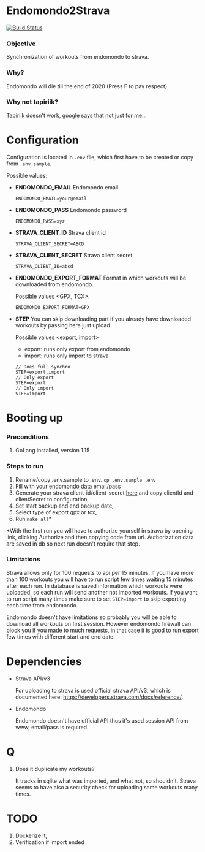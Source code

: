 # Endomondo2Strava

[![Build Status](https://travis-ci.com/michalq/endomondo2strava.svg?branch=master)](https://travis-ci.com/michalq/endomondo2strava)

### Objective

Synchronization of workouts from endomondo to strava.

### Why?

Endomondo will die till the end of 2020 (Press F to pay respect)

### Why not tapiriik?

Tapiriik doesn't work, google says that not just for me…

# Configuration

Configuration is located in ```.env``` file, which first have to be created or copy from ```.env.sample```.

Possible values:

- **ENDOMONDO_EMAIL** Endomondo email
    
    ```ENDOMONDO_EMAIL=your@email```
- **ENDOMONDO_PASS** Endomondo password
    
    ```ENDOMONDO_PASS=xyz```
- **STRAVA_CLIENT_ID** Strava client id
    
    ```STRAVA_CLIENT_SECRET=ABCD```
- **STRAVA_CLIENT_SECRET** Strava client secret
    
    ```STRAVA_CLIENT_ID=abcd```
- **ENDOMONDO_EXPORT_FORMAT** Format in which workouts will be downloaded from endomondo. 
    
    Possible values <GPX, TCX>.
    
    ```ENDOMONDO_EXPORT_FORMAT=GPX```
- **STEP** You can skip downloading part if you already have downloaded workouts by passing here just upload.
    
    Possible values <export, import>
    - export: runs only export from endomondo
    - import: runs only import to strava
    ```
    // Does full synchro
    STEP=export,import
    // Only export
    STEP=export
    // Only import
    STEP=import
    ```

# Booting up

### Preconditions

1. GoLang installed, version 1.15

### Steps to run

1. Rename/copy .env.sample to .env. ```cp .env.sample .env```
2. Fill with your endomondo data email/pass
3. Generate your strava client-id/client-secret [here](https://www.strava.com/settings/api) and copy clientId and clientSecret to configuration,
4. Set start backup and end backup date,
5. Select type of export gpx or tcx,
5. Run ```make all```*

*With the first run you will have to authorize yourself in strava by opening link, clicking Authorize and then copying code from url. Authorization data are saved in db so next run doesn't require that step.

### Limitations

Strava allows only for 100 requests to api per 15 minutes. If you have more than 100 workouts you will have to run script few times waiting 15 minutes after each run. In database is saved information which workouts were uploaded, so each run will send another not imported workouts. If you want to run script many times make sure to set ```STEP=import``` to skip exporting each time from endomondo.

Endomondo doesn't have limitations so probably you will be able to download all workouts on first session. However endomondo firewall can block you if you made to much requests, in that case it is good to run export few times with different start and end date.

# Dependencies

- Strava API/v3
    
    For uploading to strava is used official strava API/v3, which is documented here: https://developers.strava.com/docs/reference/.
- Endomondo 
    
    Endomondo doesn't have official API thus it's used session API from www, email/pass is required.

# Q

1. Does it duplicate my workouts?

    It tracks in sqlite what was imported, and what not, so shouldn't. Strava seems to have also a security check for uploading same workouts many times. 

# TODO

1. Dockerize it,
2. Verification if import ended